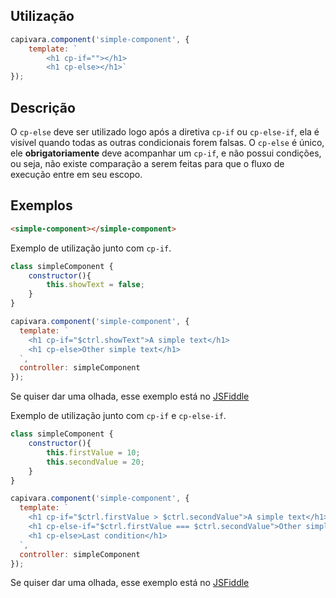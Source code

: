## Utilização
```js
capivara.component('simple-component', {
    template: `
        <h1 cp-if=""></h1>
        <h1 cp-else></h1>`
});
```
## Descrição

O `cp-else` deve ser utilizado logo após a diretiva `cp-if` ou `cp-else-if`, ela é visível quando todas as outras condicionais forem falsas. O `cp-else` é único, ele **obrigatoriamente** deve acompanhar um `cp-if`, e não possui condições, ou seja, não existe comparação a serem feitas para que o fluxo de execução entre em seu escopo.

## Exemplos

```HTML
<simple-component></simple-component>
```

Exemplo de utilização junto com `cp-if`.

```js
class simpleComponent {
    constructor(){
        this.showText = false;
    }
}

capivara.component('simple-component', {
  template: `
	<h1 cp-if="$ctrl.showText">A simple text</h1>
    <h1 cp-else>Other simple text</h1>
  `,
  controller: simpleComponent
});
```
Se quiser dar uma olhada, esse exemplo está no [JSFiddle](https://jsfiddle.net/zf8gqh0d/92/)

Exemplo de utilização junto com `cp-if` e `cp-else-if`.

```js
class simpleComponent {
    constructor(){
        this.firstValue = 10;
        this.secondValue = 20;
    }
}

capivara.component('simple-component', {
  template: `
	<h1 cp-if="$ctrl.firstValue > $ctrl.secondValue">A simple text</h1>
    <h1 cp-else-if="$ctrl.firstValue === $ctrl.secondValue">Other simple text</h1>
    <h1 cp-else>Last condition</h1>
  `,
  controller: simpleComponent
});
```

Se quiser dar uma olhada, esse exemplo está no [JSFiddle](https://jsfiddle.net/zf8gqh0d/91/)